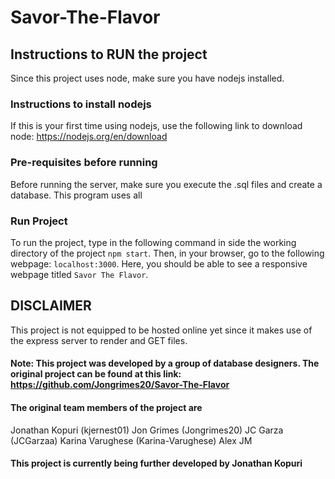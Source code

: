 # Savor-The-Flavor

## Instructions to RUN the project

Since this project uses node, make sure you have nodejs installed.

### Instructions to install nodejs

If this is your first time using nodejs, use the following link to download node:
https://nodejs.org/en/download

### Pre-requisites before running

Before running the server, make sure you execute the .sql files and create a database. This program uses all

### Run Project

To run the project, type in the following command in side the working directory of the project `npm start`.
Then, in your browser, go to the following webpage: `localhost:3000`.
Here, you should be able to see a responsive webpage titled `Savor The Flavor`.

## DISCLAIMER

This project is not equipped to be hosted online yet since it makes use of the express server to render and GET files.

#### Note: This project was developed by a group of database designers. The original project can be found at this link: https://github.com/Jongrimes20/Savor-The-Flavor

#### The original team members of the project are

Jonathan Kopuri (kjernest01)
Jon Grimes (Jongrimes20)
JC Garza (JCGarzaa)
Karina Varughese (Karina-Varughese)
Alex JM

#### This project is currently being further developed by Jonathan Kopuri
